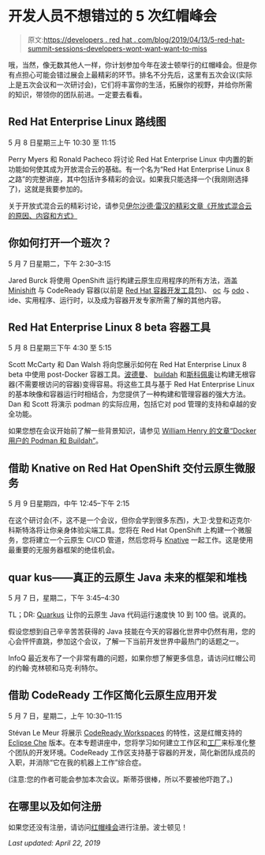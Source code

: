 # 开发人员不想错过的 5 次红帽峰会

> 原文:[https://developers . red hat . com/blog/2019/04/13/5-red-hat-summit-sessions-developers-wont-want-want-to-miss](https://developers.redhat.com/blog/2019/04/13/5-red-hat-summit-sessions-developers-wont-want-to-miss)

哦，当然，像无数其他人一样，你计划参加今年在波士顿举行的红帽峰会。但是你有点担心可能会错过展会上最精彩的环节。排名不分先后，这里有五次会议(实际上是五次会议和一次研讨会)，它们将丰富你的生活，拓展你的视野，并给你所需的知识，带领你的团队前进。一定要去看看。

## Red Hat Enterprise Linux 路线图

5 月 8 日星期三上午 10:30 至 11:15

Perry Myers 和 Ronald Pacheco 将讨论 Red Hat Enterprise Linux 中内置的新功能如何使其成为开放混合云的基础。有一个名为“Red Hat Enterprise Linux 8 之路”的完整讲座，其中包括许多精彩的会议。如果我只能选择一个(我刚刚选择了)，这就是我要参加的。

关于开放式混合云的精彩讨论，请参见[伊尔沙德·雷汉的精彩文章《开放式混合云的原因、内容和方式》](https://www.redhat.com/en/blog/why-what-and-how-open-hybrid-cloud)

## 你如何打开一个班次？

5 月 7 日星期二，下午 2:30–3:15

Jared Burck 将使用 OpenShift 运行构建云原生应用程序的所有方法，涵盖 [Minishift](https://www.okd.io/minishift/) 与 CodeReady 容器(以前是 [Red Hat 容器开发工具包](https://developers.redhat.com/products/cdk/overview))、 [oc](https://docs.openshift.com/container-platform/3.7/cli_reference/get_started_cli.html) 与 [odo](https://github.com/openshift/odo/blob/master/docs/getting-started.md) 、ide、实用程序、运行时，以及成为容器开发专家所需了解的其他内容。

## Red Hat Enterprise Linux 8 beta 容器工具

5 月 8 日星期三下午 4:30 至 5:15

Scott McCarty 和 Dan Walsh 将向您展示如何在 Red Hat Enterprise Linux 8 beta 中使用 post-Docker 容器工具。[波德曼](https://podman.io)、 [buildah](https://buildah.io) 和[斯科佩奥](https://blog.openshift.com/promoting-container-images-between-registries-with-skopeo/)让构建无根容器(不需要根访问的容器)变得容易。将这些工具与基于 Red Hat Enterprise Linux 的基本映像和容器运行时相结合，为您提供了一种构建和管理容器的强大方法。Dan 和 Scott 将演示 podman 的实际应用，包括它对 pod 管理的支持和卓越的安全功能。

如果您想在会议开始前了解一些背景知识，请参见 [William Henry 的文章“Docker 用户的 Podman 和 Buildah”](https://developers.redhat.com/blog/2019/02/21/podman-and-buildah-for-docker-users/)。

## 借助 Knative on Red Hat OpenShift 交付云原生微服务

5 月 9 日星期四，中午 12:45–下午 2:15

在这个研讨会(不，这不是一个会议，但你会学到很多东西)，大卫·戈登和迈克尔·科斯特洛将让你亲身体验尖端工具。您将在 Red Hat OpenShift 上构建一个微服务，您将建立一个云原生 CI/CD 管道，然后您将与 [Knative](https://cloud.google.com/knative/) 一起工作。这是使用最重要的无服务器框架的绝佳机会。

## quar kus——真正的云原生 Java 未来的框架和堆栈

5 月 7 日，星期二，下午 3:45–4:30

TL；DR: [Quarkus](https://developers.redhat.com/blog/2019/03/20/quarkus-0-12-0-released/) 让你的云原生 Java 代码运行速度快 10 到 100 倍。说真的。

假设您想到自己辛辛苦苦获得的 Java 技能在今天的容器化世界中仍然有用，您的心会怦怦直跳，参加这个会议，了解一下当前开发世界中最热门的话题之一。

InfoQ 最近发布了一个非常有趣的问题，如果你想了解更多信息，请访问红帽公司的约翰·克林顿和马克·利特尔。

## 借助 CodeReady 工作区简化云原生应用开发

5 月 7 日，星期二，上午 10:30–11:15

Stévan Le Meur 将展示 [CodeReady Workspaces](https://developers.redhat.com/products/codeready-workspaces/overview) 的特性，这是红帽支持的 [Eclipse Che](https://www.eclipse.org/che/) 版本。在本专题讲座中，您将学习如何建立工作区和[工厂](https://developers.redhat.com/che/creating-factories)来标准化整个团队的开发环境。CodeReady 工作区支持基于容器的开发，简化新团队成员的入职，并消除“它在我的机器上工作”综合症。

(注意:您的作者可能会参加本次会议。斯蒂芬很棒，所以不要被他吓跑了。)

## 在哪里以及如何注册

如果您还没有注册，请访问[红帽峰会](https://www.redhat.com/en/summit/2019/?intcmp=701f20000012i8UAAQ)进行注册。波士顿见！

*Last updated: April 22, 2019*